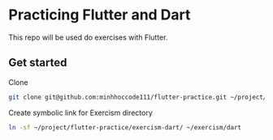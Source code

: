 # Practicing Flutter and Dart

This repo will be used do exercises with Flutter.

## Get started

Clone

```sh
git clone git@github.com:minhhoccode111/flutter-practice.git ~/project/flutter-practice/
```

Create symbolic link for Exercism directory

```sh
ln -sf ~/project/flutter-practice/exercism-dart/ ~/exercism/dart
```
